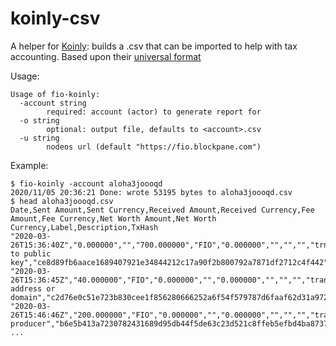 # koinly-csv

A helper for [Koinly](https://koinly.io): builds a .csv that can be imported to help with tax accounting. Based upon their
[universal format](https://help.koinly.io/en/articles/3662999-how-can-i-import-my-own-custom-csv-file)

Usage:

```
Usage of fio-koinly:
  -account string
    	required: account (actor) to generate report for
  -o string
    	optional: output file, defaults to <account>.csv
  -u string
    	nodeos url (default "https://fio.blockpane.com")
```

Example:

```
$ fio-koinly -account aloha3joooqd
2020/11/05 20:36:21 Done: wrote 53195 bytes to aloha3joooqd.csv
$ head aloha3joooqd.csv
Date,Sent Amount,Sent Currency,Received Amount,Received Currency,Fee Amount,Fee Currency,Net Worth Amount,Net Worth Currency,Label,Description,TxHash
"2020-03-26T15:36:40Z","0.000000","","700.000000","FIO","0.000000","","","","trnsfiopubky","transfer to public key","ce8d89fb6aace1689407921e34844212c17a90f2b800792a7871df2712c4f442"
"2020-03-26T15:36:45Z","40.000000","FIO","0.000000","","0.000000","","","","transfer","FIO address or domain","c2d76e0c51e723b830cee1f856280666252a6f54f579787d6faaf62d31a97216"
"2020-03-26T15:46:46Z","200.000000","FIO","0.000000","","0.000000","","","","transfer","block producer","b6e5b413a7230782431689d95db44f5de63c23d521c8ffeb5efbd4ba8737cb0f"
...
```
